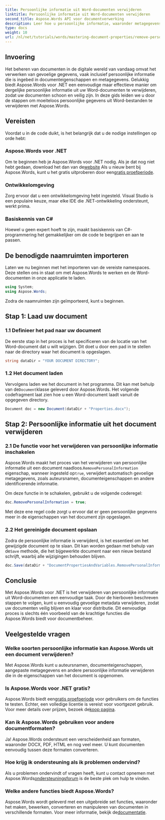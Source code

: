 ```yaml
---
title: Persoonlijke informatie uit Word-documenten verwijderen
linktitle: Persoonlijke informatie uit Word-documenten verwijderen
second_title: Aspose.Words API voor documentverwerking
description: Leer hoe u persoonlijke informatie, waaronder metagegevens en auteursgegevens, uit uw Word-documenten verwijdert met Aspose.Words voor .NET.
type: docs
weight: 10
url: /nl/net/tutorials/words/mastering-document-properties/remove-personal-information-word-document/
---
```

## Invoering

Het beheren van documenten in de digitale wereld van vandaag omvat het verwerken van gevoelige gegevens, vaak inclusief persoonlijke informatie die is ingebed in documenteigenschappen en metagegevens. Gelukkig biedt Aspose.Words voor .NET een eenvoudige maar effectieve manier om dergelijke persoonlijke informatie uit uw Word-documenten te verwijderen, zodat uw documenten schoon en veilig zijn. In deze gids leiden we u door de stappen om moeiteloos persoonlijke gegevens uit Word-bestanden te verwijderen met Aspose.Words.

## Vereisten

Voordat u in de code duikt, is het belangrijk dat u de nodige instellingen op orde hebt:

### Aspose.Words voor .NET

 Om te beginnen heb je Aspose.Words voor .NET nodig. Als je dat nog niet hebt gedaan, download het dan van de[website](https://releases.aspose.com/words/net/) Als u nieuw bent bij Aspose.Words, kunt u het gratis uitproberen door een[gratis proefperiode](https://releases.aspose.com/).

### Ontwikkelomgeving

Zorg ervoor dat u een ontwikkelomgeving hebt ingesteld. Visual Studio is een populaire keuze, maar elke IDE die .NET-ontwikkeling ondersteunt, werkt prima.

### Basiskennis van C#

Hoewel u geen expert hoeft te zijn, maakt basiskennis van C#-programmering het gemakkelijker om de code te begrijpen en aan te passen.

## De benodigde naamruimten importeren

Laten we nu beginnen met het importeren van de vereiste namespaces. Deze stellen ons in staat om met Aspose.Words te werken en de Word-documenten in onze applicatie te laden.

```csharp
using System;
using Aspose.Words;
```

Zodra de naamruimten zijn geïmporteerd, kunt u beginnen.

## Stap 1: Laad uw document

### 1.1 Definieer het pad naar uw document

De eerste stap in het proces is het specificeren van de locatie van het Word-document dat u wilt wijzigen. Dit doet u door een pad in te stellen naar de directory waar het document is opgeslagen.

```csharp
string dataDir = "YOUR DOCUMENT DIRECTORY";
```

### 1.2 Het document laden

 Vervolgens laden we het document in het programma. Dit kan met behulp van de`Document`klasse geleverd door Aspose.Words. Het volgende codefragment laat zien hoe u een Word-document laadt vanuit de opgegeven directory.

```csharp
Document doc = new Document(dataDir + "Properties.docx");
```

## Stap 2: Persoonlijke informatie uit het document verwijderen

### 2.1 De functie voor het verwijderen van persoonlijke informatie inschakelen

 Aspose.Words maakt het proces van het verwijderen van persoonlijke informatie uit een document naadloos.`RemovePersonalInformation` eigenschap, wanneer ingesteld op`true`, verwijdert automatisch gevoelige metagegevens, zoals auteursnamen, documenteigenschappen en andere identificerende informatie.

Om deze functie in te schakelen, gebruikt u de volgende coderegel:

```csharp
doc.RemovePersonalInformation = true;
```

Met deze ene regel code zorgt u ervoor dat er geen persoonlijke gegevens meer in de eigenschappen van het document zijn opgeslagen.

### 2.2 Het gereinigde document opslaan

 Zodra de persoonlijke informatie is verwijderd, is het essentieel om het gewijzigde document op te slaan. Dit kan worden gedaan met behulp van de`Save` methode, die het bijgewerkte document naar een nieuw bestand schrijft, waarbij alle wijzigingen behouden blijven.

```csharp
doc.Save(dataDir + "DocumentPropertiesAndVariables.RemovePersonalInformation.docx");
```

## Conclusie

Met Aspose.Words voor .NET is het verwijderen van persoonlijke informatie uit Word-documenten een eenvoudige taak. Door de hierboven beschreven stappen te volgen, kunt u eenvoudig gevoelige metadata verwijderen, zodat uw documenten veilig blijven en klaar voor distributie. Dit eenvoudige proces is slechts één voorbeeld van de krachtige functies die Aspose.Words biedt voor documentbeheer.

## Veelgestelde vragen

### Welke soorten persoonlijke informatie kan Aspose.Words uit een document verwijderen?

Met Aspose.Words kunt u auteursnamen, documenteigenschappen, aangepaste metagegevens en andere persoonlijke informatie verwijderen die in de eigenschappen van het document is opgenomen.

### Is Aspose.Words voor .NET gratis?

 Aspose.Words biedt een[gratis proefperiode](https://releases.aspose.com/) voor gebruikers om de functies te testen. Echter, een volledige licentie is vereist voor voortgezet gebruik. Voor meer details over prijzen, bezoek de[koop pagina](https://purchase.aspose.com/buy).

### Kan ik Aspose.Words gebruiken voor andere documentformaten?

Ja! Aspose.Words ondersteunt een verscheidenheid aan formaten, waaronder DOCX, PDF, HTML en nog veel meer. U kunt documenten eenvoudig tussen deze formaten converteren.

### Hoe krijg ik ondersteuning als ik problemen ondervind?

 Als u problemen ondervindt of vragen heeft, kunt u contact opnemen met Aspose.Words[ondersteuningsforum](https://forum.aspose.com/c/words/8) is de beste plek om hulp te vinden.

### Welke andere functies biedt Aspose.Words?

 Aspose.Words wordt geleverd met een uitgebreide set functies, waaronder het maken, bewerken, converteren en manipuleren van documenten in verschillende formaten. Voor meer informatie, bekijk de[documentatie](https://reference.aspose.com/words/net/).